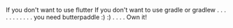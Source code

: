 If you don't want to use flutter
If you don't want to use gradle or gradlew
.
.
.
.
.
.
.
.
.
.
.
you need butterpaddle :) :)
.
.
.
.
Own it!
